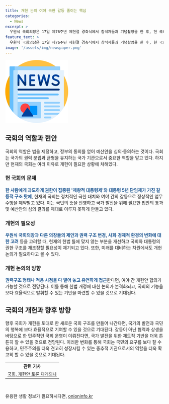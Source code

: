 ```yaml
---
title: 개헌 논의 여야 극한 갈등 줄이는 핵심
categories:
  - News
excerpt: >
  우원식 국회의장은 17일 제76주년 제헌절 경축식에서 참석자들과 기념촬영을 한 후, 현 국회의 민생을 도외시한 상황에 대해 비판했습니다. 그는 대통령 5년 단임제의 갈등적 구조 탓이라는 지적을 제기했고, 개헌 필요성을 강조했습니다. 이에 대해 여야가 동의하고 개헌 논의가 본격화되길 기대하는 상황입니다. 개헌은 권력구조 뿐 아니라 미래사회에 대비하기 위해서도 필요하다는 견해가 제시되고 있습니다.
feature_text: >
  우원식 국회의장은 17일 제76주년 제헌절 경축식에서 참석자들과 기념촬영을 한 후, 현 국회의 민생을 도외시한 상황에 대해 비판했습니다. 그는 대통령 5년 단임제의 갈등적 구조 탓이라는 지적을 제기했고, 개헌 필요성을 강조했습니다. 이에 대해 여야가 동의하고 개헌 논의가 본격화되길 기대하는 상황입니다. 개헌은 권력구조 뿐 아니라 미래사회에 대비하기 위해서도 필요하다는 견해가 제시되고 있습니다.
image: '/assets/img/newspaper.png'
---
```


<p><img src="/assets/img/newspaper.png" alt="kimp 속보" /></p>

<h2 data-ke-size="size26">국회의 역할과 현안</h2>

<p data-ke-size="size16">국회의 역할은 법을 제정하고, 정부의 동의를 얻어 예산안을 심의·동의하는 것이다. 국회는 국가의 권력 분립과 균형을 유지하는 국가 기관으로서 중요한 역할을 맡고 있다. 하지만 현재의 국회는 여러 이유로 개헌이 필요한 상황에 처해있다.</p>

<h3 data-ke-size="size24">현 국회의 문제</h3>

<p data-ke-size="size16"><b><span style="color: #1a5490;">한 사람에게 과도하게 권한이 집중된 '제왕적 대통령제'와 대통령 5년 단임제가 가진 갈등적 구조 탓에</span></b>, 현재의 국회는 정치적인 극한 대치와 여야 간의 갈등으로 정상적인 업무 수행을 제약받고 있다. 이는 국민의 뜻을 반영하고 국가 발전을 위해 필요한 법안의 통과 및 예산안의 심의 결의를 제대로 이루지 못하게 만들고 있다.</p>

<h3 data-ke-size="size24">개헌의 필요성</h3>

<p data-ke-size="size16"><b><span style="color: #1a5490;">우원식 국회의장과 다른 의장들의 제안과 권력 구조 변경, 사회·경제적 환경의 변화에 대한 고려</span></b> 등을 고려할 때, 현재의 헌법 틀에 맞지 않는 부분을 개선하고 국회와 대통령의 권한 구조를 재조정할 필요성이 제기되고 있다. 또한, 미래를 대비하는 차원에서도 개헌 논의가 필요하다고 볼 수 있다.</p>

<h3 data-ke-size="size24">개헌 논의의 방향</h3>

<p data-ke-size="size16"><b><span style="color: #1a5490;">권력구조 형태나 적용 시점을 다 열어 놓고 유연하게 접근</span></b>한다면, 여야 간 개헌안 합의가 가능할 것으로 전망된다. 이를 통해 헌법 개정에 대한 논의가 본격화되고, 국회의 기능을 보다 효율적으로 발휘할 수 있는 기반을 마련할 수 있을 것으로 기대된다.</p>

<h2 data-ke-size="size26">국회의 개헌과 향후 방향</h2>

<p>향후 국회가 개헌을 토대로 한 새로운 국회 구조를 만들어 나간다면, 국가의 발전과 국민의 행복에 보다 효율적으로 기여할 수 있을 것으로 기대된다. 갈등이 아닌 협력과 상생을 바탕으로 한 민주적인 국회 운영이 이뤄진다면, 국가 발전을 위한 제도적 기반을 더욱 튼튼히 할 수 있을 것으로 전망된다. 이러한 변화를 통해 국회는 국민의 요구를 보다 잘 수용하고, 민주주의를 더욱 견고히 성장시킬 수 있는 중추적 기관으로서의 역할을 더욱 확고히 할 수 있을 것으로 기대된다. </p>

<table>
    <tr>
        <td style="text-align: center; height: 17px;"><b>관련 기사</b></td>
    </tr>
    <tr>
        <td style="text-align: center; height: 17px;"><a href="https://www.example.com">국회, 개헌안 토론 재개되나</a></td>
    </tr>
</table>

<p data-ke-size="size16">&nbsp;</p>
유용한 생활 정보가 필요하시다면, <a href="https://onioninfo.kr" rel="dofollow">onioninfo.kr</a>


